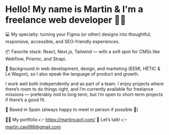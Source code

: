 # Hello! My name is Martin & I'm a freelance web developer 👨‍💻

💻 My specialty: turning your Figma (or other) designs into thoughtful, responsive, accessible, and SEO-friendly experiences.

📦 Favorite stack: React, Next.js, Tailwind — with a soft spot for CMSs like Webflow, Prismic, and Strapi.

🌱 Background in web development, design, and marketing (EEMI, HÉTIC & Le Wagon), so I also speak the language of product and growth.


I work well both independently and as part of a team. I enjoy projects where there’s room to do things right, and I’m currently available for freelance missions — preferably mid to long term, but I’m open to short-term projects if there’s a good fit.

📍 Based in Spain (always happy to meet in person if possible 🙂)

🧑‍💻 My portfolio 👉 https://martincavil.com/
📩 Let’s talk! 👉 martin.cavil98@gmail.com


